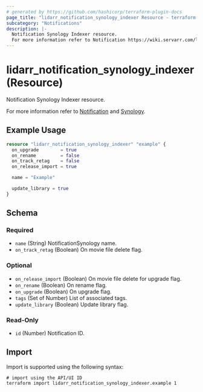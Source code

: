 ```yaml
---
# generated by https://github.com/hashicorp/terraform-plugin-docs
page_title: "lidarr_notification_synology_indexer Resource - terraform-provider-lidarr"
subcategory: "Notifications"
description: |-
  Notification Synology Indexer resource.
  For more information refer to Notification https://wiki.servarr.com/lidarr/settings#connect and Synology https://wiki.servarr.com/lidarr/supported#synologyindexer.
---
```


# lidarr_notification_synology_indexer (Resource)

<!-- subcategory:Notifications -->Notification Synology Indexer resource.
For more information refer to [Notification](https://wiki.servarr.com/lidarr/settings#connect) and [Synology](https://wiki.servarr.com/lidarr/supported#synologyindexer).

## Example Usage

```terraform
resource "lidarr_notification_synology_indexer" "example" {
  on_upgrade        = true
  on_rename         = false
  on_track_retag    = false
  on_release_import = true

  name = "Example"

  update_library = true
}
```

<!-- schema generated by tfplugindocs -->
## Schema

### Required

- `name` (String) NotificationSynology name.
- `on_track_retag` (Boolean) On movie file delete flag.

### Optional

- `on_release_import` (Boolean) On movie file delete for upgrade flag.
- `on_rename` (Boolean) On rename flag.
- `on_upgrade` (Boolean) On upgrade flag.
- `tags` (Set of Number) List of associated tags.
- `update_library` (Boolean) Update library flag.

### Read-Only

- `id` (Number) Notification ID.

## Import

Import is supported using the following syntax:

```shell
# import using the API/UI ID
terraform import lidarr_notification_synology_indexer.example 1
```
